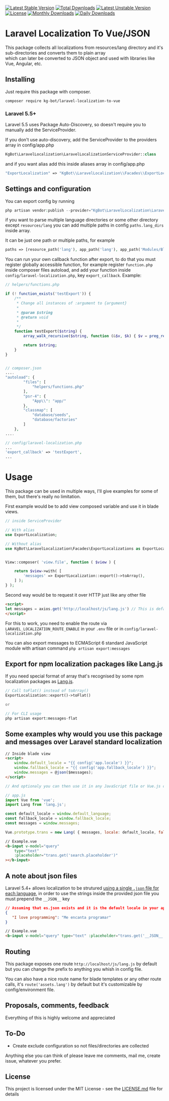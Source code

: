 [![Latest Stable Version](https://poser.pugx.org/kg-bot/laravel-localization-to-vue/v/stable)](https://packagist.org/packages/kg-bot/laravel-localization-to-vue)
[![Total Downloads](https://poser.pugx.org/kg-bot/laravel-localization-to-vue/downloads)](https://packagist.org/packages/kg-bot/laravel-localization-to-vue)
[![Latest Unstable Version](https://poser.pugx.org/kg-bot/laravel-localization-to-vue/v/unstable)](https://packagist.org/packages/kg-bot/laravel-localization-to-vue)
[![License](https://poser.pugx.org/kg-bot/laravel-localization-to-vue/license)](https://packagist.org/packages/kg-bot/laravel-localization-to-vue)
[![Monthly Downloads](https://poser.pugx.org/kg-bot/laravel-localization-to-vue/d/monthly)](https://packagist.org/packages/kg-bot/laravel-localization-to-vue)
[![Daily Downloads](https://poser.pugx.org/kg-bot/laravel-localization-to-vue/d/daily)](https://packagist.org/packages/kg-bot/laravel-localization-to-vue)

# Laravel Localization To Vue/JSON

This package collects all localizations from resources/lang directory and it's sub-directories and converts them to plain array  
which can later be converted to JSON object and used with libraries like Vue, Angular, etc.

## Installing

Just require this package with composer.

```
composer require kg-bot/laravel-localization-to-vue
```

### Laravel 5.5+

Laravel 5.5 uses Package Auto-Discovery, so doesn't require you to manually add the ServiceProvider.

If you don't use auto-discovery, add the ServiceProvider to the providers array in config/app.php
```php
KgBot\LaravelLocalization\LaravelLocalizationServiceProvider::class
```

and if you want alias add this inside aliases array in config/app.php
```php
"ExportLocalization" => "KgBot\\LaravelLocalization\\Facades\\ExportLocalizations"
```

## Settings and configuration

You can export config by running 

```php
php artisan vendor:publish --provider="KgBot\LaravelLocalization\LaravelLocalizationServiceProvider" --tag=config
```

if you want to parse multiple language directories or some other directory except `resources/lang` you can add multiple 
paths in config `paths.lang_dirs` inside array.

It can be just one path or multiple paths, for example
```php
paths => [resource_path('lang'), app_path('lang'), app_path('Modules/Blog/lang')]
```

You can run your own callback function after export, to do that you must register globally accessible function, for example 
register `function.php` inside composer files autoload, and add your function inside `config/laravel-localization.php`,
key `export_callback`. Example:
```php
// helpers/functions.php

if (! function_exists('testExport')) {
    /**
     * Change all instances of :argument to {argument}
     *
     * @param $string
     * @return void
     *
     */
    function testExport($string) {
        array_walk_recursive($string, function (&$v, $k) { $v = preg_replace('/:(\w+)/', '{$1}', $v); });

        return $string;
    }
}


// composer.json
....
"autoload": {
        "files": [
            "helpers/functions.php"
        ],
        "psr-4": {
            "App\\": "app/"
        },
        "classmap": [
            "database/seeds",
            "database/factories"
        ]
    },
....

// config/laravel-localization.php
...
'export_callback' => 'testExport',
...
```

# Usage

This package can be used in multiple ways, I'll give examples for some of them, but there's really no limitation.

First example would be to add view composed variable and use it in blade views.

```php
// inside ServiceProvider

// With alias
use ExportLocalization;

// Without alias
use KgBot\LaravelLocalization\Facades\ExportLocalizations as ExportLocalization;


View::composer( 'view.file', function ( $view ) {

    return $view->with( [
        'messages' => ExportLocalization::export()->toArray(),
    ] );
} );
```

Second way would be to request it over HTTP just like any other file

```html
<script>
let messages = axios.get('http://localhost/js/lang.js') // This is default route which can be changed in config
</script>
```

For this to work, you need to enable the route via `LARAVEL_LOCALIZATION_ROUTE_ENABLE` in your `.env` file or in `config/laravel-localization.php`  

You can also export messages to ECMAScript 6 standard JavaScript module with artisan command
```` php artisan export:messages ````

## Export for npm localization packages like Lang.js
If you need special format of array that's recognised by some npm localization packages as [Lang.js](https://github.com/rmariuzzo/Lang.js).

```php
// Call toFlat() instead of toArray()
ExportLocalization::export()->toFlat()

or

// For CLI usage
php artisan export:messages-flat

```

## Some examples why would you use this package and messages over Laravel standard localization

```html
// Inside blade view
<script>
    window.default_locale = "{{ config('app.locale') }}";
    window.fallback_locale = "{{ config('app.fallback_locale') }}";
    window.messages = @json($messages);
</script>
```

```js
// And optionaly you can then use it in any JavaScript file or Vue.js component

// app.js
import Vue from 'vue';
import Lang from 'lang.js';

const default_locale = window.default_language;
const fallback_locale = window.fallback_locale;
const messages = window.messages;

Vue.prototype.trans = new Lang( { messages, locale: default_locale, fallback: fallback_locale } );
```

```html
// Example.vue
<b-input v-model="query"
    type="text"
    :placeholder="trans.get('search.placeholder')"
></b-input>
``` 

## A note about json files

Laravel 5.4+ allows localization to be strutured [using a single `.json` file for each language](https://laravel.com/docs/5.7/localization#using-translation-strings-as-keys), in order to use the strings inside the provided json file you must prepend the `__JSON__` key

```json
// Assuming that es.json exists and it is the default locale in your app
{
   "I love programming": "Me encanta programar"
}
```

```html
// Example.vue
<b-input v-model="query" type="text" :placeholder="trans.get('__JSON__.I love programming')"></b-input>
```

## Routing

This package exposes one route `http://localhost/js/lang.js` by default but you can change the prefix to anything you whish in config file.  

You can also have a nice route name for blade templates or any other route calls, it's `route('assets.lang')` by default but it's customizable by config/environment file.

## Proposals, comments, feedback

Everything of this is highly welcome and appreciated

## To-Do

+ Create exclude configuration so not files/directories are collected

Anything else you can think of please leave me comments, mail me, create issue, whatever you prefer.

## License

This project is licensed under the MIT License - see the [LICENSE.md](LICENSE.md) file for details

